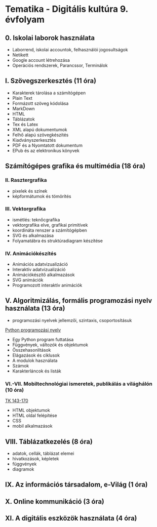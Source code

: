 # Tematika - Digitális kultúra 9. évfolyam

## 0. Iskolai laborok használata

- Laborrend, iskolai accountok, felhasználói jogosultságok
- Netikett
- Google account létrehozása
- Operációs rendszerek, Parancssor, Terminálok

## I. Szövegszerkesztés (11 óra)

- Karakterek tárolása a számítógépen
- Plain Text
- Formázott szöveg kódolása
- MarkDown
- HTML
- Táblázatok
- Tex és Latex
- XML alapú dokumentumok
- Felhő alapú szövegkészítés
- Kiadványszerkesztés
- PDF és a Nyomtatott dokumentum
- EPub és az elektronikus könyvek

## Számítógépes grafika és multimédia (18 óra)

### II. Rasztergrafika

- pixelek és színek
- képformátumok és tömörítés

### III. Vektorgrafika

- ismétlés: teknőcgrafika
- vektorgrafika elve, grafikai primitívek
- koordináta renszer a számítógépben
- SVG és alkalmazása
- Folyamatábra és struktúradiagram készítése

### IV. Animációkészítés

- Animációs adatvizualizáció
- Interaktív adatvizualizáció
- Animációkészítő alkalmazások
- SVG animációk
- Programozott interaktív animációk

## V. Algoritmizálás, formális programozási nyelv használata (13 óra)

- programozási nyelvek jellemzői, szintaxis, csoportosításuk

[Python programozási nyelv](pyexamples.html)

- Egy Python program futtatása
- Függvények, változók és objektumok
- Összehasonlítások
- Elágazások és ciklusok
- A modulok használata
- Számok
- Karakterláncok és listák

### VI.-VII. Mobiltechnológiai ismeretek, publikálás a világhálón (10 óra)

[TK 143-170](irodalom/TK143-170-WEB.pdf)

- HTML objektumok
- HTML oldal felépítése
- CSS
- mobil alkalmazások

## VIII. Táblázatkezelés (8 óra)

- adatok, cellák, táblázat elemei
- hivatkozások, képletek
- függvények
- diagramok

## IX. Az információs társadalom, e-Világ (1 óra)

## X. Online kommunikáció (3 óra)

## XI. A digitális eszközök használata (4 óra)
